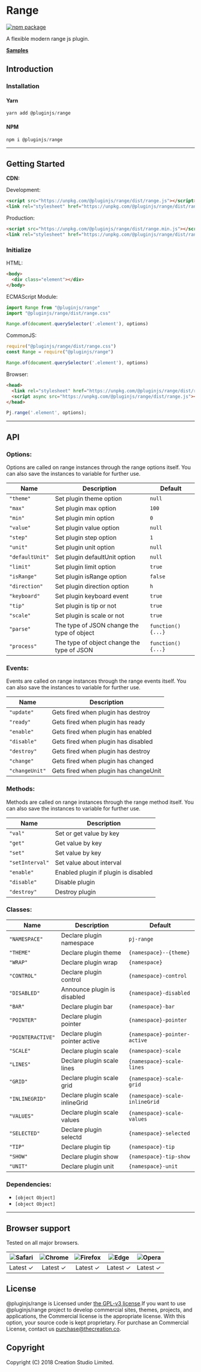 # Range
[![npm package](https://img.shields.io/npm/v/@pluginjs/range.svg)](https://www.npmjs.com/package/@pluginjs/range)

A flexible modern range js plugin.

**[Samples](https://codesandbox.io/s/github/pluginjs/plugin.js/tree/master/modules/range/samples)**

## Introduction
### Installation

#### Yarn
```javascript
yarn add @pluginjs/range
```
#### NPM
```javascript
npm i @pluginjs/range
```
---

## Getting Started

**CDN:**

Development:
```html
<script src="https://unpkg.com/@pluginjs/range/dist/range.js"></script>
<link rel="stylesheet" href="https://unpkg.com/@pluginjs/range/dist/range.css">
```
Production:
```html
<script src="https://unpkg.com/@pluginjs/range/dist/range.min.js"></script>
<link rel="stylesheet" href="https://unpkg.com/@pluginjs/range/dist/range.min.css">
```

### Initialize
HTML:
```html
<body>
  <div class="element"></div>
</body>
```
ECMAScript Module:
```javascript
import Range from "@pluginjs/range"
import "@pluginjs/range/dist/range.css"

Range.of(document.querySelector('.element'), options)
```
CommonJS:
```javascript
require("@pluginjs/range/dist/range.css")
const Range = require("@pluginjs/range")

Range.of(document.querySelector('.element'), options)
```
Browser:
```html
<head>
  <link rel="stylesheet" href="https://unpkg.com/@pluginjs/range/dist/range.css">
  <script async src="https://unpkg.com/@pluginjs/range/dist/range.js"></script>
</head>
```
```javascript
Pj.range('.element', options);
```
---
## API

### Options:
Options are called on range instances through the range options itself.
You can also save the instances to variable for further use.

Name | Description | Default
-----|--------------|-----
`"theme"` | Set plugin theme option | `null`
`"max"` | Set plugin max option | `100`
`"min"` | Set plugin min option | `0`
`"value"` | Set plugin value option | `null`
`"step"` | Set plugin step option | `1`
`"unit"` | Set plugin unit option | `null`
`"defaultUnit"` | Set plugin defaultUnit option | `null`
`"limit"` | Set plugin limit option | `true`
`"isRange"` | Set plugin isRange option | `false`
`"direction"` | Set plugin direction option | `h`
`"keyboard"` | Set plugin keyboard event | `true`
`"tip"` | Set plugin is tip or not | `true`
`"scale"` | Set plugin is scale or not | `true`
`"parse"` | The type of JSON change the type of object | `function() {...}`
`"process"` | The type of object change the type of JSON | `function() {...}`

### Events:
Events are called on range instances through the range events itself.
You can also save the instances to variable for further use.

Name | Description
-----|-----
`"update"` | Gets fired when plugin has destroy
`"ready"` | Gets fired when plugin has ready
`"enable"` | Gets fired when plugin has enabled
`"disable"` | Gets fired when plugin has disabled
`"destroy"` | Gets fired when plugin has destroy
`"change"` | Gets fired when plugin has changed
`"changeUnit"` | Gets fired when plugin has changeUnit


### Methods:
Methods are called on range instances through the range method itself.
You can also save the instances to variable for further use.

Name | Description
-----|-----
`"val"` | Set or get value by key
`"get"` | Get value by key
`"set"` | Set value by key
`"setInterval"` | Set value about interval
`"enable"` | Enabled plugin if plugin is disabled
`"disable"` | Disable plugin
`"destroy"` | Destroy plugin


### Classes:
Name | Description | Default
-----|------|------
`"NAMESPACE"` | Declare plugin namespace | `pj-range`
`"THEME"` | Declare plugin theme | `{namespace}--{theme}`
`"WRAP"` | Declare plugin wrap | `{namespace}`
`"CONTROL"` | Declare plugin control | `{namespace}-control`
`"DISABLED"` | Announce plugin is disabled | `{namespace}-disabled`
`"BAR"` | Declare plugin bar | `{namespace}-bar`
`"POINTER"` | Declare plugin pointer | `{namespace}-pointer`
`"POINTERACTIVE"` | Declare plugin pointer active | `{namespace}-pointer-active`
`"SCALE"` | Declare plugin scale | `{namespace}-scale`
`"LINES"` | Declare plugin scale lines | `{namespace}-scale-lines`
`"GRID"` | Declare plugin scale grid | `{namespace}-scale-grid`
`"INLINEGRID"` | Declare plugin scale inlineGrid | `{namespace}-scale-inlineGrid`
`"VALUES"` | Declare plugin scale values | `{namespace}-scale-values`
`"SELECTED"` | Declare plugin selectd | `{namespace}-selected`
`"TIP"` | Declare plugin tip | `{namespace}-tip`
`"SHOW"` | Declare plugin show | `{namespace}-tip-show`
`"UNIT"` | Declare plugin unit | `{namespace}-unit`



### Dependencies:
- `[object Object]`
- `[object Object]`

---

## Browser support

Tested on all major browsers.

| <img src="https://raw.githubusercontent.com/alrra/browser-logos/master/src/safari/safari_32x32.png" alt="Safari"> | <img src="https://raw.githubusercontent.com/alrra/browser-logos/master/src/chrome/chrome_32x32.png" alt="Chrome"> | <img src="https://raw.githubusercontent.com/alrra/browser-logos/master/src/firefox/firefox_32x32.png" alt="Firefox"> | <img src="https://raw.githubusercontent.com/alrra/browser-logos/master/src/edge/edge_32x32.png" alt="Edge"> | <img src="https://raw.githubusercontent.com/alrra/browser-logos/master/src/opera/opera_32x32.png" alt="Opera"> |
|:--:|:--:|:--:|:--:|:--:|
| Latest ✓ | Latest ✓ | Latest ✓ | Latest ✓ | Latest ✓ |

## License
@pluginjs/range is Licensed under [the GPL-v3 license](LICENSE).If you want to use @pluginjs/range project to develop commercial sites, themes, projects, and applications, the Commercial license is the appropriate license. With this option, your source code is kept proprietary. For purchase an Commercial License, contact us purchase@thecreation.co.

## Copyright
Copyright (C) 2018 Creation Studio Limited.